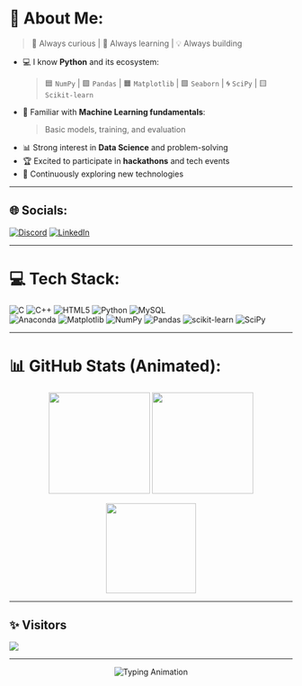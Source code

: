 # 💫 About Me:
> 🌟 Always curious | 🚀 Always learning | 💡 Always building  

- 💻 I know **Python** and its ecosystem:  
  > 🟦 `NumPy` | 🟪 `Pandas` | 🟧 `Matplotlib` | 🟩 `Seaborn` | 🌀 `SciPy` | 🟨 `Scikit-learn`  
- 🤖 Familiar with **Machine Learning fundamentals**:  
  > Basic models, training, and evaluation  
- 📊 Strong interest in **Data Science** and problem-solving  
- 🏆 Excited to participate in **hackathons** and tech events  
- 🌱 Continuously exploring new technologies  

---

## 🌐 Socials:
[![Discord](https://img.shields.io/badge/Discord-%237289DA.svg?logo=discord&logoColor=white)](https://discord.gg/wuime) 
[![LinkedIn](https://img.shields.io/badge/LinkedIn-%230077B5.svg?logo=linkedin&logoColor=white)](https://linkedin.com/in/nikhil-kumar-539671323)

---

# 💻 Tech Stack:
![C](https://img.shields.io/badge/c-%2300599C.svg?style=flat&logo=c&logoColor=white) 
![C++](https://img.shields.io/badge/c++-%2300599C.svg?style=flat&logo=c%2B%2B&logoColor=white) 
![HTML5](https://img.shields.io/badge/html5-%23E34F26.svg?style=flat&logo=html5&logoColor=white) 
![Python](https://img.shields.io/badge/python-3670A0.svg?style=flat&logo=python&logoColor=ffdd54) 
![MySQL](https://img.shields.io/badge/mysql-4479A1.svg?style=flat&logo=mysql&logoColor=white)  
![Anaconda](https://img.shields.io/badge/Anaconda-%2344A833.svg?style=flat&logo=anaconda&logoColor=white) 
![Matplotlib](https://img.shields.io/badge/Matplotlib-%23ffffff.svg?style=flat&logo=Matplotlib&logoColor=black) 
![NumPy](https://img.shields.io/badge/numpy-%23013243.svg?style=flat&logo=numpy&logoColor=white) 
![Pandas](https://img.shields.io/badge/pandas-%23150458.svg?style=flat&logo=pandas&logoColor=white) 
![scikit-learn](https://img.shields.io/badge/scikit--learn-%23F7931E.svg?style=flat&logo=scikit-learn&logoColor=white) 
![SciPy](https://img.shields.io/badge/SciPy-%230C55A5.svg?style=flat&logo=scipy&logoColor=%white)  

---

# 📊 GitHub Stats (Animated):
<p align="center">
  <img src="https://github-readme-stats.vercel.app/api?username=Nikhil-Kumar-Wui&theme=react&hide_border=true&include_all_commits=true&count_private=false&show_icons=true&hide_title=true" height="180px"/>
  <img src="https://github-readme-streak-stats.herokuapp.com/?user=Nikhil-Kumar-Wui&theme=react&hide_border=true" height="180px"/>
</p>

<p align="center">
  <img src="https://github-readme-stats.vercel.app/api/top-langs/?username=Nikhil-Kumar-Wui&theme=react&hide_border=true&layout=compact" height="160px"/>
</p>

---

## ✨ Visitors
[![](https://visitcount.itsvg.in/api?id=Nikhil-Kumar-Wui&icon=0&color=0)](https://visitcount.itsvg.in)

---

<p align="center">
  <img src="https://readme-typing-svg.demolab.com?font=Fira+Code&pause=1000&color=00F79D&center=true&vCenter=true&width=600&lines=++++Something+random...++++" alt="Typing Animation" />
</p>
